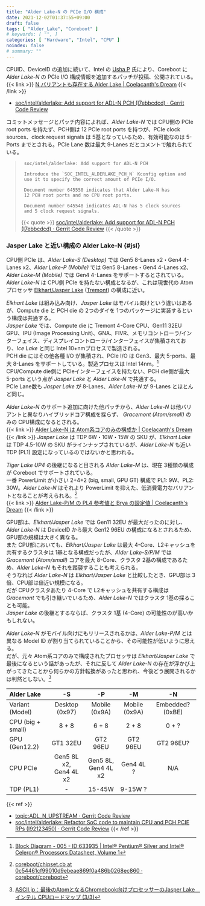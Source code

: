 ```yaml
---
title: "Alder Lake-N の PCIe I/O 構成"
date: 2021-12-02T01:37:55+09:00
draft: false
tags: [ "Alder_Lake", "Coreboot" ]
# keywords: [ "", ]
categories: [ "Hardware", "Intel", "CPU" ]
noindex: false
# summary: ""
---
```


CPUID、DeviceID の追加に続いて、Intel の [Usha P](https://review.coreboot.org/q/owner:usha.p%2540intel.com) 氏により、Coreboot に *Alder Lake-N* の PCIe I/O 構成情報を追加するパッチが投稿、公開されている。  
{{< link >}} [N バリアントも存在する Alder Lake | Coelacanth's Dream](/posts/2021/11/16/coreboot-intel-adl_n/) {{< /link >}}

 * [soc/intel/alderlake: Add support for ADL-N PCH (I7ebbcdcd) · Gerrit Code Review](https://review.coreboot.org/c/coreboot/+/59752/7/)

コミットメッセージとパッチ内容によれば、*Alder Lake-N* では CPU側の PCIe root ports を持たず、PCH側は 12 PCIe root ports を持つが、PCIe clock sources、clock request signals は 5基となっているため、有効可能なのは 5-Ports までとされる。PCIe Lane 数は最大 9-Lanes だとコメントで触れられている。  

 > 		soc/intel/alderlake: Add support for ADL-N PCH
 > 		
 > 		Introduce the `SOC_INTEL_ALDERLAKE_PCH_N` Kconfig option and
 > 		use it to specify the correct amount of PCIe I/O.
 > 		
 > 		Document number 645550 indicates that Alder Lake-N has
 > 		12 PCH root ports and no CPU root ports.
 > 		
 > 		Document number 645548 indicates ADL-N has 5 clock sources
 > 		and 5 clock request signals.
 >
 > {{< quote >}} [soc/intel/alderlake: Add support for ADL-N PCH (I7ebbcdcd) · Gerrit Code Review](https://review.coreboot.org/c/coreboot/+/59752/8) {{< /quote >}}

### Jasper Lake と近い構成の Alder Lake-N {#jsl}

CPU側 PCIe は、*Alder Lake-S (Desktop)* では Gen5 8-Lanes x2・Gen4 4-Lanes x2、*Alder Lake-P (Mobile)* では Gen5 8-Lanes・Gen4 4-Lanes x2、*Alder Lake-M (Mobile)* では Gen4 4-Lanes をサポートするとされている。  
*Alder Lake-N* は CPU側 PCIe を持たない構成となるが、これは現世代の Atomプロセッサ [Elkhart/Jasper Lake](/tags/jasper_lake/) ([Tremont](/tags/tremont/)) の構成に近い。  

*Elkhart Lake* は組み込み向け、*Jasper Lake* はモバイル向けという違いはあるが、Compute die と PCH die の 2つのダイを 1つのパッケージに実装するという構成は共通する。  
*Jasper Lake* では、Compute die に Tremont 4-Core CPU、Gen11 32EU GPU、IPU (Image Processing Unit)、GNA、FIVR、メモリコントローラ/インターフェイス、ディスプレイコントローラ/インターフェイスが集積されており、*Ice Lake* と同じ Intel 10+nmプロセスで製造される。  
PCH die にはその他各種 I/O が集積され、PCIe I/O は Gen3、最大 5-ports、最大 8-Lanes をサポートしている。製造プロセスは Intel 14nm。[^jsl-block-diagram]  
CPU/Compute die側に PCIeインターフェイスを持たない、PCH die側が最大 5-ports という点が *Jasper Lake* と *Alder Lake-N* で共通する。  
PCIe Lane数も *Jasper Lake* が 8-Lanes、*Alder Lake-N* が 9-Lanes とほとんど同じ。  

[^jsl-block-diagram]: [Block Diagram - 005 - ID:633935 | Intel® Pentium® Silver and Intel® Celeron® Processors Datasheet, Volume 1](https://edc.intel.com/content/www/us/en/design/ipla/software-development-platforms/servers/platforms/intel-pentium-silver-and-intel-celeron-processors-datasheet-volume-1-of-2/005/block-diagram/)

*Alder Lake-N* のサポート追加に向けた他パッチから、*Alder Lake-N* は他バリアントと異なりハイブリッドコア構成を採らず、 *Gracemont (Atom/small)* のみの CPU構成になるとされる。  
{{< link >}} [Alder Lake-N は Atom系コアのみの構成か | Coelacanth's Dream](/posts/2021/11/25/adl_n-atom-only/) {{< /link >}}
*Jasper Lake* は TDP 6W・10W・15W の SKU が、*Elkhart Lake* は TDP 4.5-10W の SKU がラインナップされているが、*Alder Lake-N* も近い TDP (PL1) 設定になっているのではないかと思われる。  

*Tiger Lake UP4* の後継になると目される *Alder Lake-M* は、現在 3種類の構成が Coreboot でサポートされている。  
一番 PowerLimit が小さい 2+4+2 (big, small, GPU GT) 構成で PL1: 9W、PL2: 30W。*Alder Lake-N* はそれより PowerLimit を抑えた、低消費電力なバリアントとなることが考えられる。[^adl_m-power]  
{{< link >}} [Alder Lake-P/M の PL4 参考値と Brya の設定値 | Coelacanth's Dream](/posts/2021/08/12/intel-adl-pl4/) {{< /link >}}

[^adl_m-power]: [coreboot/chipset.cb at 0c54461cf99010d9ebeae869f0a486b0268ec860 · coreboot/coreboot](https://github.com/coreboot/coreboot/blob/0c54461cf99010d9ebeae869f0a486b0268ec860/src/soc/intel/alderlake/chipset.cb#L29-L43)

GPU部は、*Elkhart/Jasper Lake* では Gen11 32EU が最大だったのに対し、*Alder Lake-N* は DeviceID から最大 Gen12 96EU の構成になるとされるため、GPU部の規模は大きく異なる。  
また CPU部においても、*Elkhart/Jasper Lake* は最大 4-Core、L2キャッシュを共有するクラスタは 1基となる構成だったが、*Alder Lake-S/P/M* では *Gracemont (Atom/small)* コアを最大 8-Core、クラスタ 2基の構成であるため、*Alder Lake-N* もそれを踏襲することも考えられる。  
そうなれば *Alder Lake-N* は *Elkhart/Jasper Lake* と比較したとき、GPU部は 3倍、CPU部は倍近い規模になる。  
だが CPUクラスタあたり 4-Core で L2キャッシュを共有する構成は *Gracemont* でも引き継いでいるため、*Alder Lake-N* ではクラスタ 1基の採ることも可能。  
*Jasper Lake* の後継とするならば、クラスタ 1基 (4-Core) の可能性のが高いかもしれない。  

*Alder Lake-N* がモバイル向けにもリリースされるかは、*Alder Lake-P/M* とは異なる Model ID が割り当てられていることから、その可能性が低いように思える。  
だが、元々 Atom系コアのみで構成されたプロセッサは *Elkhart/Jasper Lake* で最後になるという話があったが、それに反して *Alder Lake-N* の存在が浮かび上がってきたことから何らかの方針転換があったと思われ、今後どう展開されるかは判然としない。[^only-atom]

[^only-atom]: [ASCII.jp：最後のAtomとなるChromebook向けプロセッサーのJasper Lake　インテル CPUロードマップ (3/3)](https://ascii.jp/elem/000/004/040/4040489/3/)

| Alder Lake | -S | -P | -M | -N |
| :-- | :--: | :--: | :--: | :--: |
| Variant (Model) | Desktop (0x97) | Mobile (0x9A) | Mobile (0x9A) | Embedded? (0xBE) |
| CPU (big + small) | 8 + 8 | 6 + 8 | 2 + 8 | 0 + ? |
| GPU (Gen12.2) | GT1 32EU | GT2 96EU | GT2 96EU | GT2 96EU? |
| CPU PCIe | Gen5 8L x2,<br>Gen4 4L x2 | Gen5 8L,<br>Gen4 4L x2 | Gen4 4L ? | N/A |
| TDP (PL1) | - | 15-45W | 9-15W ? | |

{{< ref >}}
 * [topic:ADL_N_UPSTREAM · Gerrit Code Review](https://review.coreboot.org/q/topic:ADL_N_UPSTREAM)
 * [soc/intel/alderlake: Refactor SoC code to maintain CPU and PCH PCIE RPs (I92123450) · Gerrit Code Review](https://review.coreboot.org/c/coreboot/+/49136/8)
{{< /ref >}}
